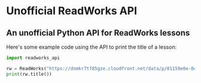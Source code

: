 # Unofficial ReadWorks API
An unofficial Python API for ReadWorks lessons
---
Here's some example code using the API to print the title of a lesson:
```python
import readworks_api

rw = ReadWorks("https://dnmkr7tf85gze.cloudfront.net/data/p/81159e0e-0d97-43f8-a0f5-c3718305e708_0031")
print(rw.title())
```
